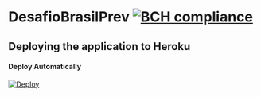 # DesafioBrasilPrev [![BCH compliance](https://bettercodehub.com/edge/badge/FabioLucenaRibas/DesafioBrasilPrev?branch=master)](https://bettercodehub.com/)

## Deploying the application to Heroku

#### Deploy Automatically

[![Deploy](https://www.herokucdn.com/deploy/button.svg)](https://heroku.com/deploy?template=https://github.com/FabioLucenaRibas/DesafioBrasilPrev.git)
